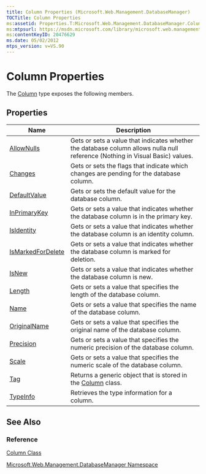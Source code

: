 ```yaml
---
title: Column Properties (Microsoft.Web.Management.DatabaseManager)
TOCTitle: Column Properties
ms:assetid: Properties.T:Microsoft.Web.Management.DatabaseManager.Column
ms:mtpsurl: https://msdn.microsoft.com/library/microsoft.web.management.databasemanager.column_properties(v=VS.90)
ms:contentKeyID: 20476629
ms.date: 05/02/2012
mtps_version: v=VS.90
---
```


# Column Properties

The [Column](column-class-microsoft-web-management-databasemanager.md) type exposes the following members.

## Properties

|Name|Description|
|--- |--- |
|[AllowNulls](column-allownulls-property-microsoft-web-management-databasemanager.md)|Gets or sets a value that indicates whether the database column allows nulla null reference (Nothing in Visual Basic) values.|
|[Changes](column-changes-property-microsoft-web-management-databasemanager.md)|Gets or sets the flags that indicate which changes are pending for the database column.|
|[DefaultValue](column-defaultvalue-property-microsoft-web-management-databasemanager.md)|Gets or sets the default value for the database column.|
|[InPrimaryKey](column-inprimarykey-property-microsoft-web-management-databasemanager.md)|Gets or sets a value that indicates whether the database column is in the primary key.|
|[IsIdentity](column-isidentity-property-microsoft-web-management-databasemanager.md)|Gets or sets a value that indicates whether the database column is an identity column.|
|[IsMarkedForDelete](column-ismarkedfordelete-property-microsoft-web-management-databasemanager.md)|Gets or sets a value that indicates whether the database column is marked for deletion.|
|[IsNew](column-isnew-property-microsoft-web-management-databasemanager.md)|Gets or sets a value that indicates whether the database column is new.|
|[Length](column-length-property-microsoft-web-management-databasemanager.md)|Gets or sets a value that specifies the length of the database column.|
|[Name](column-name-property-microsoft-web-management-databasemanager.md)|Gets or sets a value that specifies the name of the database column.|
|[OriginalName](column-originalname-property-microsoft-web-management-databasemanager.md)|Gets or sets a value that specifies the original name of the database column.|
|[Precision](column-precision-property-microsoft-web-management-databasemanager.md)|Gets or sets a value that specifies the numeric precision of the database column.|
|[Scale](column-scale-property-microsoft-web-management-databasemanager.md)|Gets or sets a value that specifies the numeric scale of the database column.|
|[Tag](column-tag-property-microsoft-web-management-databasemanager.md)|Returns a generic object that is stored in the [Column](column-class-microsoft-web-management-databasemanager.md) class.|
|[TypeInfo](column-typeinfo-property-microsoft-web-management-databasemanager.md)|Retrieves the type information for a column.|

## See Also

### Reference

[Column Class](column-class-microsoft-web-management-databasemanager.md)

[Microsoft.Web.Management.DatabaseManager Namespace](microsoft-web-management-databasemanager-namespace.md)
